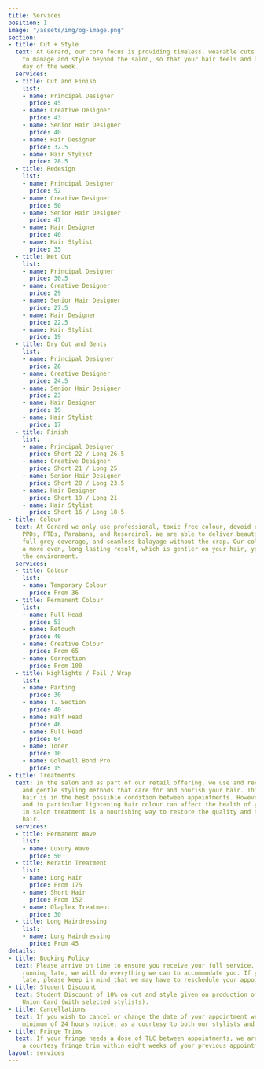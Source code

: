 ```yaml
---
title: Services
position: 1
image: "/assets/img/og-image.png"
section:
- title: Cut + Style
  text: At Gerard, our core focus is providing timeless, wearable cuts that are easy
    to manage and style beyond the salon, so that your hair feels and looks good every
    day of the week.
  services:
  - title: Cut and Finish
    list:
    - name: Principal Designer
      price: 45
    - name: Creative Designer
      price: 43
    - name: Senior Hair Designer
      price: 40
    - name: Hair Designer
      price: 32.5
    - name: Hair Stylist
      price: 28.5
  - title: Redesign
    list:
    - name: Principal Designer
      price: 52
    - name: Creative Designer
      price: 50
    - name: Senior Hair Designer
      price: 47
    - name: Hair Designer
      price: 40
    - name: Hair Stylist
      price: 35
  - title: Wet Cut
    list:
    - name: Principal Designer
      price: 30.5
    - name: Creative Designer
      price: 29
    - name: Senior Hair Designer
      price: 27.5
    - name: Hair Designer
      price: 22.5
    - name: Hair Stylist
      price: 19
  - title: Dry Cut and Gents
    list:
    - name: Principal Designer
      price: 26
    - name: Creative Designer
      price: 24.5
    - name: Senior Hair Designer
      price: 23
    - name: Hair Designer
      price: 19
    - name: Hair Stylist
      price: 17
  - title: Finish
    list:
    - name: Principal Designer
      price: Short 22 / Long 26.5
    - name: Creative Designer
      price: Short 21 / Long 25
    - name: Senior Hair Designer
      price: Short 20 / Long 23.5
    - name: Hair Designer
      price: Short 19 / Long 21
    - name: Hair Stylist
      price: Short 16 / Long 18.5
- title: Colour
  text: At Gerard we only use professional, toxic free colour, devoid of Ammonia,
    PPDs, PTDs, Parabans, and Resorcinol. We are able to deliver beautiful blondes,
    full grey coverage, and seamless balayage without the crap. Our colour gives you
    a more even, long lasting result, which is gentler on your hair, your scalp, and
    the environment.
  services:
  - title: Colour
    list:
    - name: Temporary Colour
      price: From 36
  - title: Permanent Colour
    list:
    - name: Full Head
      price: 53
    - name: Retouch
      price: 40
    - name: Creative Colour
      price: From 65
    - name: Correction
      price: From 100
  - title: Highlights / Foil / Wrap
    list:
    - name: Parting
      price: 30
    - name: T. Section
      price: 40
    - name: Half Head
      price: 46
    - name: Full Head
      price: 64
    - name: Toner
      price: 10
    - name: Goldwell Bond Pro
      price: 15
- title: Treatments
  text: In the salon and as part of our retail offering, we use and recommend products
    and gentle styling methods that care for and nourish your hair. This ensures your
    hair is in the best possible condition between appointments. However, hair colour,
    and in particular lightening hair colour can affect the health of your hair. An
    in salon treatment is a nourishing way to restore the quality and health of your
    hair.
  services:
  - title: Permanent Wave
    list:
    - name: Luxury Wave
      price: 50
  - title: Keratin Treatment
    list:
    - name: Long Hair
      price: From 175
    - name: Short Hair
      price: From 152
    - name: Olaplex Treatment
      price: 30
  - title: Long Hairdressing
    list:
    - name: Long Hairdressing
      price: From 45
details:
- title: Booking Policy
  text: Please arrive on time to ensure you receive your full service. If you are
    running late, we will do everything we can to accommodate you. If you are excessively
    late, please keep in mind that we may have to reschedule your appointment.
- title: Student Discount
  text: Student Discount of 10% on cut and style given on production of a valid Student
    Union Card (with selected stylists).
- title: Cancellations
  text: If you wish to cancel or change the date of your appointment we require a
    minimum of 24 hours notice, as a courtesy to both our stylists and other clients.
- title: Fringe Trims
  text: If your fringe needs a dose of TLC between appointments, we are happy to offer
    a courtesy fringe trim within eight weeks of your previous appointment.
layout: services
---
```


